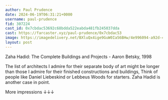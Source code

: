 ```yaml
---
author: Paul Prudence
date: 2024-06-19T06:31:21+0000
username: paul-prudence
fid: 307224
cast_id: 0x7cbdac53692c68bdda522eabda481fb245037dda
cast: https://farcaster.xyz/paul-prudence/0x7cbdac53
image: https://imagedelivery.net/BXluQx4ige9GuW0Ia56BHw/4e996094-a92d-4ce4-cd1e-1e8dcb8c7600/original
layout: post
---
```


Zaha Hadid: The Complete Buildings and Projects - Aaron Betsky, 1998

The list of architects I admire for their separate body of art might be longer than those I admire for their finished constructions and buildings, Think of people like Daniel Liebeskind or Lebbeus Woods for starters. Zaha Hadid is another case in point.

More impressions ↓↓↓

<img src='https://imagedelivery.net/BXluQx4ige9GuW0Ia56BHw/4e996094-a92d-4ce4-cd1e-1e8dcb8c7600/original' alt='' referrerpolicy='no-referrer'/>
<img src='https://imagedelivery.net/BXluQx4ige9GuW0Ia56BHw/914263a8-40a7-4537-3928-e5326b03ac00/original' alt='' referrerpolicy='no-referrer'/>
